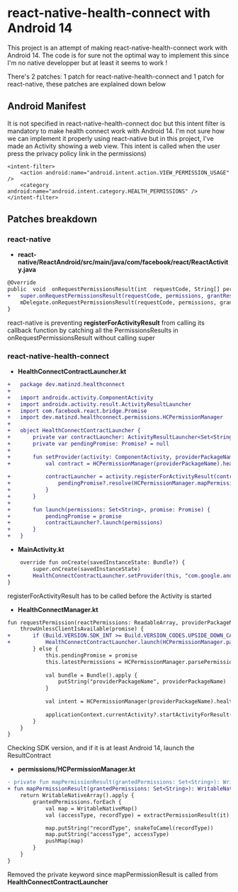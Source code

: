 
# react-native-health-connect with Android 14

This project is an attempt of making react-native-health-connect work with Android 14. The code is for sure not the optimal way to implement this since I'm no native developper but at least it seems to work !

There's 2 patches: 1 patch for react-native-health-connect and 1 patch for react-native, these patches are explained down below

## Android Manifest

It is not specified in react-native-health-connect doc but this intent filter is mandatory to make health connect work with Android 14. I'm not sure how we can implement it properly using react-native but in this project, I've made an Activity showing a web view.
This intent is called when the user press the privacy policy link in the permissions)

```
<intent-filter>
	<action android:name="android.intent.action.VIEW_PERMISSION_USAGE" />  
	<category android:name="android.intent.category.HEALTH_PERMISSIONS" />  
</intent-filter>  
```

## Patches breakdown
### react-native

- **react-native/ReactAndroid/src/main/java/com/facebook/react/ReactActivity.java**
```diff
@Override
public  void  onRequestPermissionsResult(int  requestCode, String[] permissions, int[] grantResults) {
+	super.onRequestPermissionsResult(requestCode, permissions, grantResults);
	mDelegate.onRequestPermissionsResult(requestCode, permissions, grantResults);
}
```

react-native is preventing **registerForActivityResult** from calling its callback function by catching all the PermissionsResults in onRequestPermissionsResult without calling super

### react-native-health-connect 

- **HealthConnectContractLauncher.kt**
```diff
+	package dev.matinzd.healthconnect  
+  
+	import androidx.activity.ComponentActivity  
+	import androidx.activity.result.ActivityResultLauncher  
+	import com.facebook.react.bridge.Promise  
+	import dev.matinzd.healthconnect.permissions.HCPermissionManager  
+  
+	object HealthConnectContractLauncher {  
+		private var contractLauncher: ActivityResultLauncher<Set<String>>? = null  
+		private var pendingPromise: Promise? = null  
+  
+		fun setProvider(activity: ComponentActivity, providerPackageName: String) {  
+			val contract = HCPermissionManager(providerPackageName).healthPermissionContract  
  
+			contractLauncher = activity.registerForActivityResult(contract) { granted ->
+	  			pendingPromise?.resolve(HCPermissionManager.mapPermissionResult(granted))  
+			}  
+		}  
+  
+		fun launch(permissions: Set<String>, promise: Promise) {  
+			pendingPromise = promise  
+			contractLauncher?.launch(permissions)  
+		}  
+	}
```
- **MainActivity.kt**
```diff
	override fun onCreate(savedInstanceState: Bundle?) {  
		super.onCreate(savedInstanceState)  
+		HealthConnectContractLauncher.setProvider(this, "com.google.android.apps.healthdata")  
}
```
registerForActivityResult has to be called before the Activity is started

- **HealthConnectManager.kt**
```diff
fun requestPermission(reactPermissions: ReadableArray, providerPackageName: String, promise: Promise) {  
	throwUnlessClientIsAvailable(promise) {
+		if (Build.VERSION.SDK_INT >= Build.VERSION_CODES.UPSIDE_DOWN_CAKE) {
+			HealthConnectContractLauncher.launch(HCPermissionManager.parsePermissions(reactPermissions), promise)  
		} else {  
			this.pendingPromise = promise  
			this.latestPermissions = HCPermissionManager.parsePermissions(reactPermissions)  
  
			val bundle = Bundle().apply {  
				putString("providerPackageName", providerPackageName)  
			}  
  
			val intent = HCPermissionManager(providerPackageName).healthPermissionContract.createIntent(applicationContext, latestPermissions!!)  
  
			applicationContext.currentActivity?.startActivityForResult(intent, HealthConnectManager.REQUEST_CODE, bundle)
		}  
	}  
}
```

Checking SDK version, and if it is at least Android 14, launch the ResultContract

- **permissions/HCPermissionManager.kt**
```diff
- private fun mapPermissionResult(grantedPermissions: Set<String>): WritableNativeArray {
+ fun mapPermissionResult(grantedPermissions: Set<String>): WritableNativeArray {  
	return WritableNativeArray().apply {  
		grantedPermissions.forEach {  
			val map = WritableNativeMap()  
			val (accessType, recordType) = extractPermissionResult(it)

			map.putString("recordType", snakeToCamel(recordType))  
			map.putString("accessType", accessType)  
			pushMap(map)  
		}  
	}  
}
```

Removed the private keyword since mapPermissionResult is called from **HealthConnectContractLauncher**
